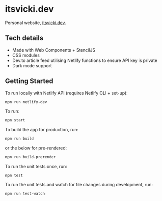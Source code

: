 # itsvicki.dev

Personal website, [itsvicki.dev](https://itsvicki.dev).

## Tech details

- Made with Web Components + StencilJS
- CSS modules
- Dev.to article feed utilising Netlify functions to ensure API key is private
- Dark mode support

## Getting Started

To run locally with Netlify API (requires Netlify CLI + set-up):

```bash
npm run netlify-dev
```

To run:

```bash
npm start
```

To build the app for production, run:

```bash
npm run build
```

or the below for pre-rendered:

```bash
npm run build-prerender
```

To run the unit tests once, run:

```
npm test
```

To run the unit tests and watch for file changes during development, run:

```
npm run test-watch
```
